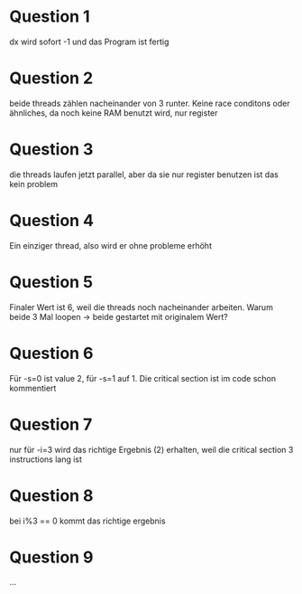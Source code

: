 # Question 1 

dx wird sofort -1 und das Program ist fertig

# Question 2

beide threads zählen nacheinander von 3 runter.
Keine race conditons oder ähnliches, da noch keine RAM benutzt wird, nur register

# Question 3

die threads laufen jetzt parallel, aber da sie nur register benutzen ist das kein problem

# Question 4

Ein einziger thread, also wird er ohne probleme erhöht

# Question 5

Finaler Wert ist 6, weil die threads noch nacheinander arbeiten. Warum beide 3 Mal loopen -> beide gestartet mit originalem Wert?

# Question 6

Für -s=0 ist value 2, für -s=1 auf 1. Die critical section ist im code schon kommentiert 

# Question 7

nur für -i=3 wird das richtige Ergebnis (2) erhalten, weil die critical section 3 instructions lang ist

# Question 8

bei i%3 == 0 kommt das richtige ergebnis

# Question 9

...